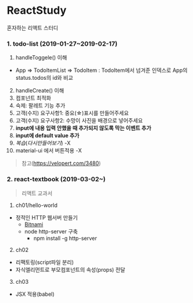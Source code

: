 # ReactStudy
혼자하는 리액트 스터디

### 1. todo-list (2019-01-27~2019-02-17)
1. handleToggele() 이해
- App => TodoItemList => TodoItem
 : TodoItem에서 넘겨준 인덱스로 App의 status.todos의 id와 비교 
2. handleCreate() 이해
3. 컴포넌트 최적화
4. 숙제: 팔레트 기능 추가
5. 고객(수지) 요구사항1: 중요(☆)표시를 만들어주세요
6. 고객(수지) 요구사항2: 수망이 사진을 배경으로 넣어주세요
7. **input에 내용 입력 안했을 때 추가되지 않도록 막는 이벤트 추가**
8.  **input에 default value 추가**
9.  *복습*(*다시만들어보기*) -X
10. material-ui 에서 버튼적용 -X

> 참고(https://velopert.com/3480)

### 2. react-textbook (2019-03-02~) 
> 리액트 교과서
1. ch01/hello-world
- 정적인 HTTP 웹서버 만들기
    -  [Bitnami](https://opentutorials.org/course/3084/18893)
    -  node http-server 구축
        - npm install -g http-server
2. ch02 
- 리팩토링(script파일 분리)
- 자식엘리먼트로 부모컴포넌트의 속성(props) 전달
3. ch03 
- JSX 적용(babel)